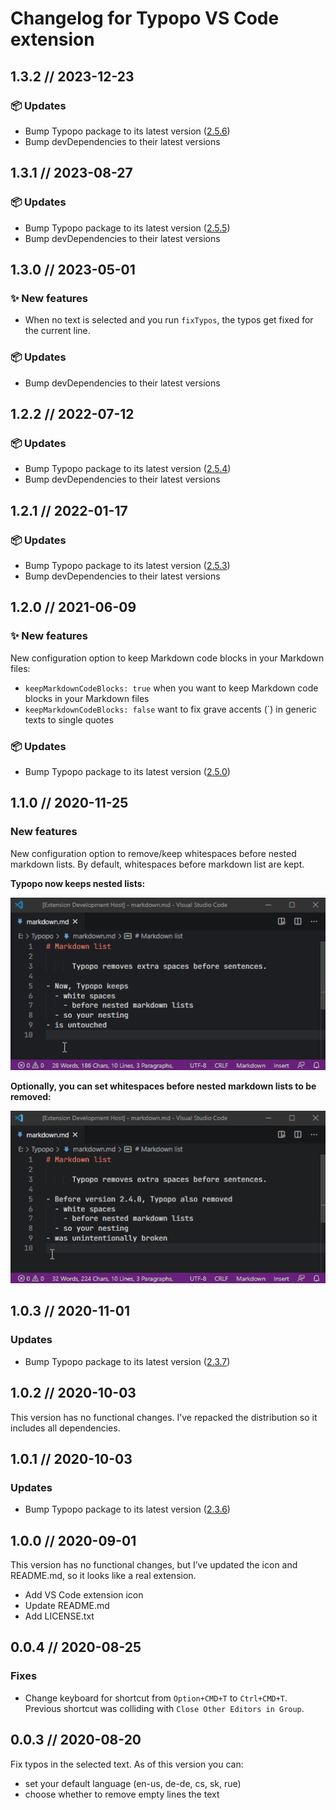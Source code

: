 # Changelog for Typopo VS Code extension


## 1.3.2 // 2023-12-23
### 📦️ Updates
- Bump Typopo package to its latest version ([2.5.6](https://github.com/surfinzap/typopo/releases/tag/2%2F5%2F6))
- Bump devDependencies to their latest versions



## 1.3.1 // 2023-08-27

### 📦️ Updates
- Bump Typopo package to its latest version ([2.5.5](https://github.com/surfinzap/typopo/releases/tag/2%2F5%2F5))
- Bump devDependencies to their latest versions



## 1.3.0 // 2023-05-01

### ✨ New features
- When no text is selected and you run `fixTypos`, the typos get fixed for the current line.

### 📦️ Updates
- Bump devDependencies to their latest versions



## 1.2.2 // 2022-07-12

### 📦️ Updates
- Bump Typopo package to its latest version ([2.5.4](https://github.com/surfinzap/typopo/releases/tag/2%2F5%2F4))
- Bump devDependencies to their latest versions



## 1.2.1 // 2022-01-17

### 📦️ Updates
- Bump Typopo package to its latest version ([2.5.3](https://github.com/surfinzap/typopo/releases/tag/2%2F5%2F3))
- Bump devDependencies to their latest versions



## 1.2.0 // 2021-06-09

### ✨ New features
New configuration option to keep Markdown code blocks in your Markdown files:
- `keepMarkdownCodeBlocks: true` when you want to keep Markdown code blocks in your Markdown files
- `keepMarkdownCodeBlocks: false` want to fix grave accents (`) in generic texts to single quotes 


### 📦️ Updates
- Bump Typopo package to its latest version ([2.5.0](https://github.com/surfinzap/typopo/releases/tag/2%2F5%2F0))




## 1.1.0 // 2020-11-25
### New features
New configuration option to remove/keep whitespaces before nested markdown lists. By default, whitespaces before markdown list are kept.

**Typopo now keeps nested lists:**

![Typopo keeps nested lists](assets/typopo-keeps-nested-lists.gif "Typopo keeps nested lists")

**Optionally, you can set whitespaces before nested markdown lists to be removed:**

![Typopo removes nested lists](assets/typopo-removes-nested-lists.gif "Typopo removes nested lists")





## 1.0.3 // 2020-11-01
### Updates
- Bump Typopo package to its latest version ([2.3.7](https://github.com/surfinzap/typopo/releases/tag/2%2F3%2F7))



## 1.0.2 // 2020-10-03
This version has no functional changes. I’ve repacked the distribution so it includes all dependencies.



## 1.0.1 // 2020-10-03
### Updates
- Bump Typopo package to its latest version ([2.3.6](https://github.com/surfinzap/typopo/releases/tag/2%2F3%2F6))



## 1.0.0 // 2020-09-01
This version has no functional changes, but I’ve updated the icon and README.md, so it looks like a real extension.
- Add VS Code extension icon
- Update README.md 
- Add LICENSE.txt



## 0.0.4 // 2020-08-25

### Fixes
- Change keyboard for shortcut from `Option+CMD+T` to `Ctrl+CMD+T`. Previous shortcut was colliding with `Close Other Editors in Group`.



## 0.0.3 // 2020-08-20
Fix typos in the selected text. As of this version you can:
- set your default language (en-us, de-de, cs, sk, rue)
- choose whether to remove empty lines the text